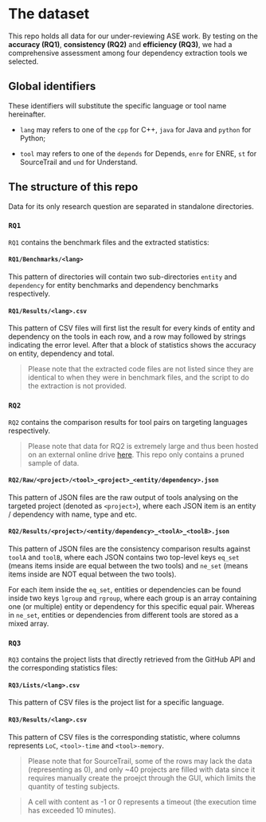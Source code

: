 # The dataset

This repo holds all data for our under-reviewing ASE work. By testing on the **accuracy (RQ1)**, **consistency (RQ2)** and **efficiency (RQ3)**, we had a comprehensive assessment among four dependency extraction tools we selected.

## Global identifiers

These identifiers will substitute the specific language or tool name hereinafter.

* `lang` may refers to one of the `cpp` for C++, `java` for Java and `python` for Python;

* `tool` may refers to one of the `depends` for Depends, `enre` for ENRE, `st` for SourceTrail and `und` for Understand.

## The structure of this repo

Data for its only research question are separated in standalone directories.

### `RQ1`

`RQ1` contains the benchmark files and the extracted statistics:

#### `RQ1/Benchmarks/<lang>`

This pattern of directories will contain two sub-directories `entity` and `dependency` for entity benchmarks and dependency benchmarks respectively.

#### `RQ1/Results/<lang>.csv`

This pattern of CSV files will first list the result for every kinds of entity and dependency on the tools in each row, and a row may followed by strings indicating the error level. After that a block of statistics shows the accuracy on entity,  dependency and total.

> Please note that the extracted code files are not listed since they are identical to when they were in benchmark files, and the script to do the extraction is not provided.

### `RQ2`

`RQ2` contains the comparison results for tool pairs on targeting languages respectively.

> Please note that data for RQ2 is extremely large and thus been hosted on an external online drive [here](https://1drv.ms/u/s!ArRpq5VLlwvAgicSp-1BGlHjwmDZ?e=vV2V7d). This repo only contains a pruned sample of data.

#### `RQ2/Raw/<project>/<tool>_<project>_<entity/dependency>.json`

This pattern of JSON files are the raw output of tools analysing on the targeted project (denoted as `<project>`), where each JSON item is an entity / dependency with name, type and etc.

#### `RQ2/Results/<project>/<entity/dependency>_<toolA>_<toolB>.json`

This pattern of JSON files are the consistency comparison results against `toolA` and `toolB`, where each JSON contains two top-level keys `eq_set` (means items inside are equal between the two tools) and `ne_set` (means items inside are NOT equal between the two tools).

For each item inside the `eq_set`, entities or dependencies can be found inside two keys `lgroup` and `rgroup`, where each group is an array containing one (or multiple) entity or dependency for this specific equal pair. Whereas in `ne_set`, entities or dependencies from different tools are stored as a mixed array.

### `RQ3`

`RQ3` contains the project lists that directly retrieved from the GitHub API and the corresponding statistics files:

#### `RQ3/Lists/<lang>.csv`

This pattern of CSV files is the project list for a specific language.

#### `RQ3/Results/<lang>.csv`

This pattern of CSV files is the corresponding statistic, where columns represents `LoC`, `<tool>-time` and `<tool>-memory`.

> Please note that for SourceTrail, some of the rows may lack the data (representing as 0), and only ~40 projects are filled with data since it requires manually create the proejct through the GUI, which limits the quantity of testing subjects.

> A cell with content as -1 or 0 represents a timeout (the execution time has exceeded 10 minutes).
